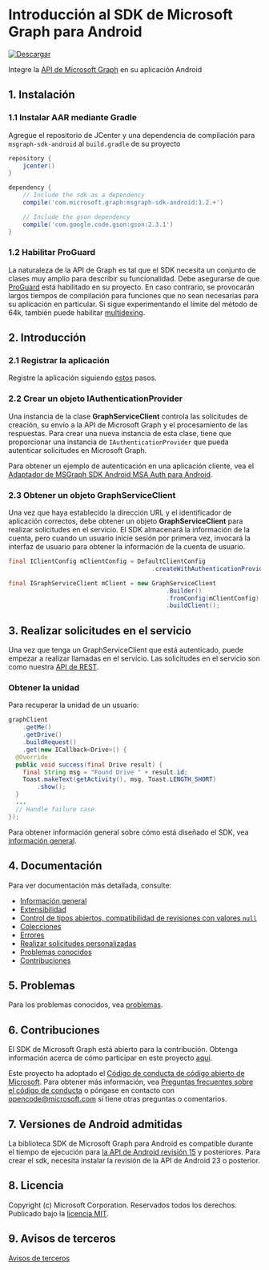 # Introducción al SDK de Microsoft Graph para Android

[![Descargar](https://api.bintray.com/packages/microsoftgraph/Maven/msgraph-sdk-android/images/download.svg)](https://bintray.com/microsoftgraph/Maven/msgraph-sdk-android/_latestVersion)

Integre la [API de Microsoft Graph](https://graph.microsoft.io/en-us/getting-started) en su aplicación Android

## 1. Instalación
### 1.1 Instalar AAR mediante Gradle
Agregue el repositorio de JCenter y una dependencia de compilación para `msgraph-sdk-android` al `build.gradle` de su proyecto

```gradle
repository {
    jcenter()
}

dependency {
    // Include the sdk as a dependency
    compile('com.microsoft.graph:msgraph-sdk-android:1.2.+')

    // Include the gson dependency
    compile('com.google.code.gson:gson:2.3.1')
}
```

### 1.2 Habilitar ProGuard
La naturaleza de la API de Graph es tal que el SDK necesita un conjunto de clases muy amplio para describir su funcionalidad. Debe asegurarse de que [ProGuard](https://developer.android.com/studio/build/shrink-code.html) está habilitado en su proyecto. En caso contrario, se provocarán largos tiempos de compilación para funciones que no sean necesarias para su aplicación en particular. Si sigue experimentando el límite del método de 64k, también puede habilitar [multidexing](https://developer.android.com/studio/build/multidex.html).

## 2. Introducción

### 2.1 Registrar la aplicación

Registre la aplicación siguiendo [estos](https://graph.microsoft.io/en-us/app-registration) pasos.

### 2.2 Crear un objeto IAuthenticationProvider

Una instancia de la clase **GraphServiceClient** controla las solicitudes de creación, su envío a la API de Microsoft Graph y el procesamiento de las respuestas.
Para crear una nueva instancia de esta clase, tiene que proporcionar una instancia de 
`IAuthenticationProvider`
que pueda autenticar solicitudes en Microsoft Graph.

Para obtener un ejemplo de autenticación en una aplicación cliente, vea el [Adaptador de MSGraph SDK Android MSA Auth para Android](https://github.com/microsoftgraph/msgraph-sdk-android-msa-auth-for-android-adapter).

### 2.3 Obtener un objeto GraphServiceClient

Una vez que haya establecido la dirección URL y el identificador de aplicación correctos, debe obtener un objeto **GraphServiceClient** para realizar solicitudes en el servicio. El SDK almacenará la información de la cuenta, pero cuando un usuario inicie sesión por primera vez, invocará la interfaz de usuario para obtener la información de la cuenta de usuario.

```java
final IClientConfig mClientConfig = DefaultClientConfig
                                        .createWithAuthenticationProvider(mAuthenticationProvider);

final IGraphServiceClient mClient = new GraphServiceClient
                                            .Builder()
                                            .fromConfig(mClientConfig)
                                            .buildClient();
```

## 3. Realizar solicitudes en el servicio

Una vez que tenga un GraphServiceClient que está autenticado, puede empezar a realizar llamadas en el servicio. Las solicitudes en el servicio son como nuestra [API de REST](https://graph.microsoft.io/en-us/docs).

### Obtener la unidad

Para recuperar la unidad de un usuario:

```java
graphClient
    .getMe()
    .getDrive()
    .buildRequest()
    .get(new ICallback<Drive>() {
  @Override
  public void success(final Drive result) {
    final String msg = "Found Drive " + result.id;
    Toast.makeText(getActivity(), msg, Toast.LENGTH_SHORT)
        .show();
  }
  ...
  // Handle failure case
});
```

Para obtener información general sobre cómo está diseñado el SDK, vea [información general](docs/overview.md).

## 4. Documentación

Para ver documentación más detallada, consulte:

* [Información general](docs/overview.md)
* [Extensibilidad](docs/extensibility.md)
* [Control de tipos abiertos, compatibilidad de revisiones con valores `null`](docs/opentypes.md)
* [Colecciones](docs/collections.md)
* [Errores](docs/errors.md)
* [Realizar solicitudes personalizadas](docs/custom-queries.md)
* [Problemas conocidos](docs/known-issues.md)
* [Contribuciones](docs/contributions.md)

## 5. Problemas

Para los problemas conocidos, vea [problemas](https://github.com/MicrosoftGraph/sdk-android/issues).

## 6. Contribuciones

El SDK de Microsoft Graph está abierto para la contribución. Obtenga información acerca de cómo participar en este proyecto [aquí](docs/contributions.md).

Este proyecto ha adoptado el [Código de conducta de código abierto de Microsoft](https://opensource.microsoft.com/codeofconduct/). Para obtener más información, vea [Preguntas frecuentes sobre el código de conducta](https://opensource.microsoft.com/codeofconduct/faq/) o póngase en contacto con [opencode@microsoft.com](mailto:opencode@microsoft.com) si tiene otras preguntas o comentarios.

## 7. Versiones de Android admitidas
La biblioteca SDK de Microsoft Graph para Android es compatible durante el tiempo de ejecución para [la API de Android revisión 15](http://source.android.com/source/build-numbers.html) y posteriores. Para crear el sdk, necesita instalar la revisión de la API de Android 23 o posterior.

## 8. Licencia

Copyright (c) Microsoft Corporation. Reservados todos los derechos. Publicado bajo la [licencia MIT](LICENSE).

## 9. Avisos de terceros

[Avisos de terceros](THIRD%20PARTY%20NOTICES)

